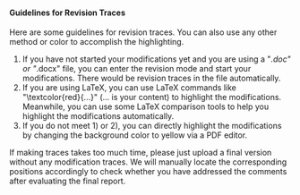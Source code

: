 #### Guidelines for Revision Traces

Here are some guidelines for revision traces. You can also use any other method or color to accomplish the highlighting. 

1) If you have not started your modifications yet and you are using a "*.doc" or "*.docx" file, you can enter the revision mode and start your modifications. There would be revision traces in the file automatically. 
2) If you are using LaTeX, you can use LaTeX commands like "\textcolor{red}{...}" (... is your content) to highlight the modifications. Meanwhile, you can use some LaTeX comparison tools to help you highlight the modifications automatically. 
3) If you do not meet 1) or 2), you can directly highlight the modifications by changing the background color to yellow via a PDF editor.

If making traces takes too much time, please just upload a final version without any modification traces. We will manually locate the corresponding positions accordingly to check whether you have addressed the comments after evaluating the final report. 
